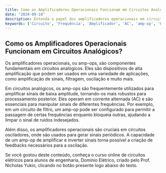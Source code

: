 ```yaml
---
title: Como os Amplificadores Operacionais Funcionam em Circuitos Analógicos?
date: "2024-09-14"
description: Entenda o papel dos amplificadores operacionais em circuitos analógicos e sua importância em aplicações de engenharia.
keywords: ['Circuito', 'Frequência', 'Amplificador', 'AC', 'amp-op', 'Oscilador', 'Filtro']
---
```


## Como os Amplificadores Operacionais Funcionam em Circuitos Analógicos?

Os amplificadores operacionais, ou amp-ops, são componentes fundamentais em circuitos analógicos. Eles são dispositivos de alta amplificação que podem ser usados em uma variedade de aplicações, como amplificação de sinais, filtragem, oscilação e muito mais. 

Em circuitos analógicos, os amp-ops são frequentemente utilizados para amplificar sinais de baixa amplitude, tornando-os mais robustos para processamento posterior. Eles operam em corrente alternada (AC) e são essenciais para manipular sinais de diferentes frequências. Por exemplo, em um circuito de filtro, um amp-op pode ser configurado para permitir a passagem de certas frequências enquanto bloqueia outras, ajudando a limpar o sinal de ruídos indesejados.

Além disso, os amplificadores operacionais são cruciais em circuitos osciladores, onde são usados para gerar sinais periódicos. A capacidade de um amp-op de amplificar e inverter sinais torna possível a criação de feedbacks necessários para a oscilação.

Se você gostou deste conteúdo, conheça o curso online de circuitos elétricos para alunos de engenharia, Domínio Elétrico, criado pelo Prof. Nicholas Yukio, clicando no botão presente logo abaixo do texto.